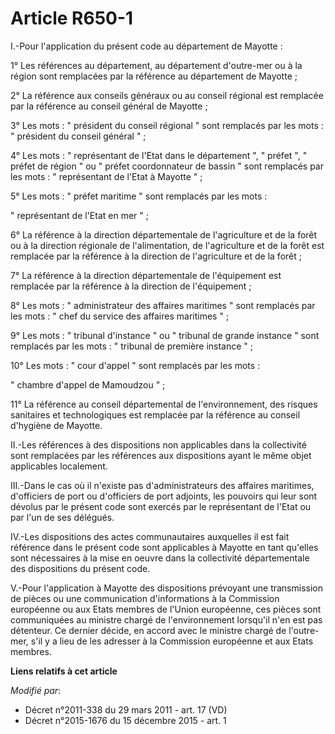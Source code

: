# Article R650-1

I.-Pour l'application du présent code au   département de Mayotte  : 

1° Les références au département, au département d'outre-mer ou à la région sont remplacées par la référence au   département
de Mayotte  ; 

2° La référence aux conseils généraux ou au conseil régional est remplacée par la référence au conseil général de Mayotte ; 

3° Les mots : " président du conseil régional " sont remplacés par les mots : " président du conseil général " ; 

4° Les mots : " représentant de l'Etat dans le département ", " préfet ", " préfet de région " ou " préfet coordonnateur de
bassin " sont remplacés par les mots : " représentant de l'Etat à Mayotte " ; 

5° Les mots : " préfet maritime " sont remplacés par les mots : 

" représentant de l'Etat en mer " ; 

6° La référence à la direction départementale de l'agriculture et de la forêt ou à la direction régionale de l'alimentation,
de l'agriculture et de la forêt est remplacée par la référence à la direction de l'agriculture et de la forêt ; 

7° La référence à la direction départementale de l'équipement est remplacée par la référence à la direction de
l'équipement ; 

8° Les mots : " administrateur des affaires maritimes " sont remplacés par les mots : " chef du service des affaires
maritimes " ; 

9° Les mots : " tribunal d'instance " ou " tribunal de grande instance " sont remplacés par les mots : " tribunal de première
instance " ; 

10° Les mots : " cour d'appel " sont remplacés par les mots : 

" chambre d'appel de Mamoudzou " ; 

11° La référence au conseil départemental de l'environnement, des risques sanitaires et technologiques est remplacée par la
référence au conseil d'hygiène de Mayotte. 

II.-Les références à des dispositions non applicables dans la collectivité sont remplacées par les références aux
dispositions ayant le même objet applicables localement. 

III.-Dans le cas où il n'existe pas d'administrateurs des affaires maritimes, d'officiers de port ou d'officiers de port
adjoints, les pouvoirs qui leur sont dévolus par le présent code sont exercés par le représentant de l'Etat ou par l'un de
ses délégués. 

IV.-Les dispositions des actes communautaires auxquelles il est fait référence dans le présent code sont applicables à
Mayotte en tant qu'elles sont nécessaires à la mise en oeuvre dans la collectivité départementale des dispositions du présent
code. 

V.-Pour l'application à Mayotte des dispositions prévoyant une transmission de pièces ou une communication d'informations à
la Commission européenne ou aux Etats membres de l'Union européenne, ces pièces sont communiquées au ministre chargé de
l'environnement lorsqu'il n'en est pas détenteur. Ce dernier décide, en accord avec le ministre chargé de l'outre-mer, s'il y
a lieu de les adresser à la Commission européenne et aux Etats membres.

**Liens relatifs à cet article**

_Modifié par_:

  - Décret n°2011-338 du 29 mars 2011 - art. 17 (VD)
  - Décret n°2015-1676 du 15 décembre 2015 - art. 1
